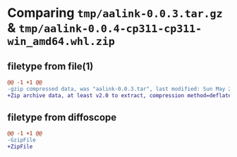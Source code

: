 # Comparing `tmp/aalink-0.0.3.tar.gz` & `tmp/aalink-0.0.4-cp311-cp311-win_amd64.whl.zip`

## filetype from file(1)

```diff
@@ -1 +1 @@
-gzip compressed data, was "aalink-0.0.3.tar", last modified: Sun May 28 14:28:25 2023, max compression
+Zip archive data, at least v2.0 to extract, compression method=deflate
```

## filetype from diffoscope

```diff
@@ -1 +1 @@
-GzipFile
+ZipFile
```

